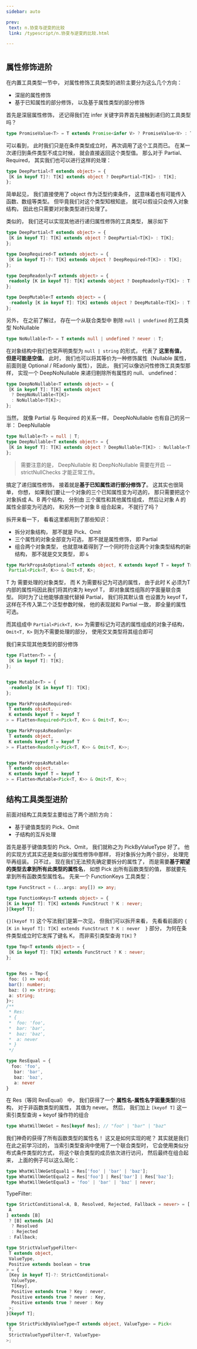 ```yaml
---
sidebar: auto

prev:
 text: n.协变与逆变的比较
 link: /typescript/n.协变与逆变的比较.html

---
```


#

## 属性修饰进阶

在内置工具类型一节中， 对属性修饰工具类型的进阶主要分为这么几个方向：

- 深层的属性修饰
- 基于已知属性的部分修饰， 以及基于属性类型的部分修饰

首先是深层属性修饰， 还记得我们在 infer 关键字异界首先接触到递归的工具类型吗？

```typescript
type PromiseValue<T> = T extends Promise<infer V> ? PromiseValue<V> : T;
```

可以看到， 此时我们只是在条件类型成立时， 再次调用了这个工具而已。 在某一次递归到条件类型不成立时候， 就会直接返回这个类型值。 那么对于 Partial、 Required， 其实我们也可以进行这样的处理：

```typescript
type DeepPartial<T extends object> = {
 [K in keyof T]?: T[K] extends object ? DeepPartial<T[K]> : T[K];
};

```

简单起见， 我们直接使用了 object 作为泛型约束条件， 这意味着也有可能传入函数、数组等类型。 但毕竟我们对这个类型知根知底， 就可以假设只会传入对象结构， 因此也只需要对对象类型进行处理了。

类似的， 我们还可以实现其他进行递归属性修饰的工具类型， 展示如下

```typescript
type DeepPartial<T extends object> = {
 [K in keyof T]: T[K] extends object ? DeepPartial<T[K]> : T[K];
};

type DeepRequired<T extends object> = {
 [K in keyof T]-?: T[K] extends object ? DeepRequired<T[K]> : T[K];
};

type DeepReadonly<T extends object> = {
 readonly [K in keyof T]: T[K] extends object ? DeepReadonly<T[K]> : T[K];
};

type DeepMutable<T extends object> = {
 -readonly [K in keyof T]: T[K] extends object ? DeepMutable<T[K]> : T[K];
};

```

另外， 在之前了解过， 存在一个从联合类型中 剔除 `null | undefined`  的工具类型 NoNullable

```typescript
type NoNullable<T> = T extends null | undefined ? never : T;
```

在对象结构中我们也常声明类型为 `null | string` 的形式， 代表了 **这里有值， 但是可能是空值**。 此时， 我们也可以将其等价为一种修饰属性（Nullable 属性， 前面则是 Optional / REadonly 属性）， 因此， 我们可以像访问性修饰工具类型那样， 实现一个 DeepNoNullable 来递归剔除所有属性的 null、 undefined：

```typescript
type DeepNoNullable<T extends object> = {
 [K in keyof T]: T[K] extends object
  ? DeepNoNullable<T[K]>
  : NoNullable<T[K]>;
};
```

当然， 就像 Partial 与 Required 的关系一样， DeepNoNullable 也有自己的另一半： DeepNullable

```typescript
type Nullable<T> = null | T;
type DeepNullable<T extends object> = {
 [K in keyof T]: T[K] extends object ? DeepNullable<T[K]> : Nullable<T[K]>;
};
```

> 需要注意的是， DeepNullable 和 DeepNoNullable 需要在开启 <a-mark>--strictNullChecks</a-mark> 才能正常工作。

搞定了递归属性修饰， 接着就是**基于已知属性进行部分修饰了**。 这其实也很简单， 你想， 如果我们要让一个对象的三个已知属性变为可选的， 那只需要把这个对象拆成 A、B 两个结构， 分别由 三个属性和其他属性组成， 然后让对象 A 的属性全部变为可选的， 和另外一个对象 B 组合起来， 不就行了吗？

拆开来看一下， 看看这里都用到了那些知识：

- 拆分对象结构， 那不就是 Pick、Omit
- 三个属性的对象全部变为可选， 那不就是属性修饰， 即 Partial
- 组合两个对象类型， 也就意味着得到了一个同时符合这两个对象类型结构的新结构， 那不就是交叉类型， 即 `&`

```typescript
type MarkPropsAsOptional<T extends object, K extends keyof T = keyof T> =
 Partial<Pick<T, K>> & Omit<T, K>;
```

T 为 需要处理的对象类型， 而 K 为需要标记为可选的属性， 由于此时 K 必须为T 内部的属性吗因此我们将其约束为 keyof T， 即对象属性组陈的字面量联合类型。 同时为了让他能够直接代替掉 Partial， 我们将其默认值 也设置为 keyof T，这样在不传入第二个泛型参数时候， 他的表现就和 Partial 一致， 即全量的属性可选。

而其组成中 `Partial<Pick<T, K>>` 为需要标记为可选的属性组成的对象子结构， `Omit<T, K>` 则为不需要处理的部分， 使用交叉类型将其组合即可

我们来实现其他类型的部分修饰

```typescript
type Flatten<T> = {
 [K in keyof T]: T[K];
};


type Mutable<T> = {
 -readonly [K in keyof T]: T[K];
};

type MarkPropsAsRequired<
 T extends object,
 K extends keyof T = keyof T
> = Flatten<Required<Pick<T, K>> & Omit<T, K>>;

type MarkPropsAsReadonly<
 T extends object,
 K extends keyof T = keyof T
> = Flatten<Readonly<Pick<T, K>> & Omit<T, K>>;


type MarkPropsAsMutable<
 T extends object,
 K extends keyof T = keyof T
> = Flatten<Mutable<Pick<T, K>> & Omit<T, K>>;
```

## 结构工具类型进阶

前面对结构工具类型主要给出了两个进阶方向：

- 基于键值类型的 Pick、Omit
- 子结构的互斥处理

首先是基于键值类型的 Pick、Omit， 我们就称之为 PickByValueType 好了。 他的实现方式其实还是类似部分属性修饰中那样， 将对象拆分为两个部分， 处理完毕再组装。 只不过， 现在我们无法预先确定要拆分的属性了， 而是需要**基于期望的类型去拿到所有此类型的属性名**， 如想 Pick 出所有函数类型的值， 那就要先拿到所有函数类型属性名。 先来一个 FunctionKeys
 工具类型：

 ```typescript
 type FuncStruct = (...args: any[]) => any;

type FunctionKeys<T extends object> = {
 [K in keyof T]: T[K] extends FuncStruct ? K : never;
}[keyof T];
 ```

`{}[keyof T]` 这个写法我们是第一次见， 但我们可以拆开来看， 先看看前面的 `{ [K in keyof T]: T[K] extends FuncStruct ? K : never  }` 部分， 为何在条件类型成立时它发挥了键名 K， 而非索引类型查询 `T[K]` ?

```typescript
type Tmp<T extends object> = {
 [K in keyof T]: T[K] extends FuncStruct ? K : never;
};


type Res = Tmp<{
 foo: () => void;
 bar(): number;
 baz: () => string;
 a: string;
}>;
/**
 * Res:
 * {
 *  foo: 'foo',
 *  bar: 'bar',
 *  baz: 'baz',
 *  a: never
 * }
 */

type ResEqual = {
  foo: 'foo',
   bar: 'bar',
   baz: 'baz',
   a: never
}
```

在 Res（等同 ResEqual） 中，  我们获得了一个 **属性名-属性名字面量类型**的结构， 对于非函数类型的属性， 其值为 never。 然后， 我们加上 `[keyof T]`  这一索引类型查询 + keyof 操作符的组合

```typescript
type WhatWillWeGet = Res[keyof Res]; // "foo" | "bar" | "baz"
```

我们神奇的获得了所有函数类型的属性名！ 这又是如何实现的呢？ 其实就是我们在此之前学习过的， 当索引类型查询中使用了一个联合类型时， 它会使用类似分布式条件类型的方式， 将这个联合类型的成员依次进行访问， 然后最终在组合起来， 上面的例子可以这么简化：

```typescript
type WhatWillWeGetEqual1 = Res['foo' | 'bar' | 'baz'];
type WhatWillWeGetEqual2 = Res['foo'] | Res['bar'] | Res['baz'];
type WhatWillWeGetEqual3 = 'foo' | 'bar' | 'baz' | never;
```

TypeFilter:

```typescript
type StrictConditional<A, B, Resolved, Rejected, Fallback = never> = [
 A
] extends [B]
 ? [B] extends [A]
  ? Resolved
  : Rejected
 : Fallback;

type StrictValueTypeFilter<
 T extends object,
 ValueType,
 Positive extends boolean = true
> = {
 [Key in keyof T]-?: StrictConditional<
  ValueType,
  T[Key],
  Positive extends true ? Key : never,
  Positive extends true ? never : Key,
  Positive extends true ? never : Key
 >;
}[keyof T];

type StrictPickByValueType<T extends object, ValueType> = Pick<
 T,
 StrictValueTypeFilter<T, ValueType>
>;
```
